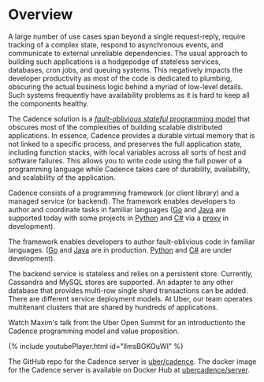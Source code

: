 # Overview

A large number of use cases span beyond a single request-reply, require tracking
of a complex state, respond to asynchronous events, and communicate to external unreliable dependencies.
The usual approach to building such applications is a hodgepodge of stateless services,
databases, cron jobs, and queuing systems. This negatively impacts the developer productivity as most of the code is
dedicated to plumbing, obscuring the actual business logic behind a myriad of low-level details. Such systems frequently have availability problems as it is hard to keep all the components healthy.

The Cadence solution is a [_fault-oblivious stateful_ programming model](03_concepts/01_workflows) that obscures most of the complexities of building scalable distributed applications. In essence, Cadence provides a durable virtual memory that is not
linked to a specific process, and preserves the full application state, including function stacks, with local variables across all sorts of host and software failures.
This allows you to write code using the full power of a programming language while Cadence takes care of durability, availability, and scalability of the application.

Cadence consists of a programming framework (or client library) and a managed service (or backend).
The framework enables developers to author and coordinate tasks in familiar languages
([Go](https://github.com/uber-go/cadence-client/) and [Java](https://github.com/uber/cadence-java-client)
are supported today with some projects in [Python](https://github.com/firdaus/cadence-python) and
[C#](https://github.com/nforgeio/neonKUBE/tree/master/Lib/Neon.Cadence)
via a [proxy](https://github.com/nforgeio/neonKUBE/tree/master/Go/src/github.com/loopieio/cadence-proxy)
in development).

The framework enables developers to author fault-oblivious code in familiar languages.
([Go](https://github.com/uber-go/cadence-client/) and [Java](https://github.com/uber/cadence-java-client)
are in production. [Python](https://github.com/firdaus/cadence-python) and
[C#](https://github.com/nforgeio/neonKUBE/tree/master/Lib/Neon.Cadence) are under development).

The backend service is stateless and relies on a persistent store. Currently, Cassandra and MySQL stores
are supported. An adapter to any other database that provides multi-row single shard transactions
can be added. There are different service deployment models. At Uber, our team operates multitenant clusters
that are shared by hundreds of applications.

Watch Maxim's talk from the Uber Open Summit for an introductionto the Cadence programming model and value proposition.

{% include youtubePlayer.html id="llmsBGKOuWI" %}

The GitHub repo for the Cadence server is [uber/cadence](https://github.com/uber/cadence). The docker
image for the Cadence server is available on Docker Hub at
[ubercadence/server](https://hub.docker.com/r/ubercadence/server).
